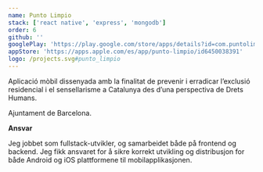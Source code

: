 ```yaml
---
name: Punto Limpio
stack: ['react native', 'express', 'mongodb']
order: 6
github: ''
googlePlay: 'https://play.google.com/store/apps/details?id=com.puntolimpio.ecotic'
appStore: 'https://apps.apple.com/es/app/punto-limpio/id6450038391'
logo: /projects.svg#punto_limpio
---
```


Aplicació mòbil dissenyada amb la finalitat de prevenir i erradicar l’exclusió
residencial i el sensellarisme a Catalunya des d’una perspectiva de Drets
Humans.<p>Ajuntament de Barcelona.</p>

<b>Ansvar</b>

Jeg jobbet som fullstack-utvikler, og samarbeidet både på frontend og backend. Jeg
fikk ansvaret for å sikre korrekt utvikling og distribusjon for både Android og iOS
plattformene til mobilapplikasjonen.
